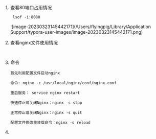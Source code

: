 1. 查看80端口占用情况

   ```shell
    lsof -i:8080
   ```

   ![image-20230323145442171](/Users/flyingpig/Library/Application Support/typora-user-images/image-20230323145442171.png)

2. 查看nginx文件使用情况

   ```shell
    
   ```

3. 命令

   ```shell
   首先利用配置文件启动nginx
   
   命令: nginx -c /usr/local/nginx/conf/nginx.conf
   
   重启服务： service nginx restart
   
   快速停止或关闭Nginx：nginx -s stop
   
   正常停止或关闭Nginx：nginx -s quit
   
   配置文件修改重装载命令：nginx -s reload
   ```

   

4. 


